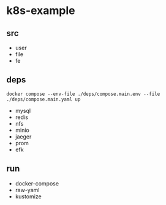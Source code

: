 # k8s-example

## src
* user
* file
* fe

## deps
`docker compose --env-file ./deps/compose.main.env --file ./deps/compose.main.yaml up`
* mysql
* redis
* nfs
* minio
* jaeger
* prom
* efk

## run
* docker-compose
* raw-yaml
* kustomize
